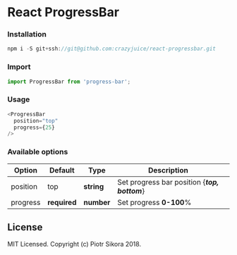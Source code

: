 # React ProgressBar
### Installation

```javascript
npm i -S git+ssh://git@github.com:crazyjuice/react-progressbar.git
```

### Import
```javascript
import ProgressBar from 'progress-bar';
```
### Usage
```javascript
<ProgressBar
  position="top"
  progress={25}
/>
```
### Available options
| Option   | Default      | Type       | Description                                   |   |
|----------|--------------|------------|-----------------------------------------------|---|
| position | top          | **string** | Set progress bar position {**_top, bottom_**} |   |
| progress | **required** | **number** | Set progress **0-100**%                       |   |

## License

MIT Licensed. Copyright (c) Piotr Sikora 2018.
